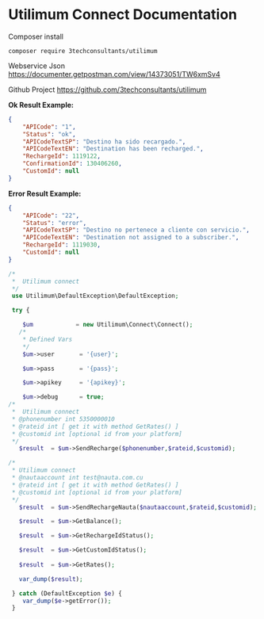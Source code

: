 # Utilimum Connect Documentation

  Composer install

    composer require 3techconsultants/utilimum
    
Webservice Json
    https://documenter.getpostman.com/view/14373051/TW6xmSv4

Github Project
    https://github.com/3techconsultants/utilimum

**Ok Result Example:**
```json
{
    "APICode": "1",
    "Status": "ok",
    "APICodeTextSP": "Destino ha sido recargado.",
    "APICodeTextEN": "Destination has been recharged.",
    "RechargeId": 1119122,
    "ConfirmationId": 130406260,
    "CustomId": null
}
```


**Error Result Example:**
```json
{
    "APICode": "22",
    "Status": "error",
    "APICodeTextSP": "Destino no pertenece a cliente con servicio.",
    "APICodeTextEN": "Destination not assigned to a subscriber.",
    "RechargeId": 1119030,
    "CustomId": null
}
```

```php
/*
 *  Utilimum connect
 */
 use Utilimum\DefaultException\DefaultException;

 try {

    $um            = new Utilimum\Connect\Connect();
   /*
    * Defined Vars
    */
    $um->user       = '{user}';

    $um->pass       = '{pass}';

    $um->apikey     = '{apikey}';

    $um->debug      = true;
/*
 *  Utilimum connect
 * @phonenumber int 5350000010
 * @rateid int [ get it with method GetRates() ]
 * @customid int [optional id from your platform]
 */
   $result  = $um->SendRecharge($phonenumber,$rateid,$customid);

/*
 * Utilimum connect
 * @nautaaccount int test@nauta.com.cu
 * @rateid int [ get it with method GetRates() ]
 * @customid int [optional id from your platform]
 */
   $result  = $um->SendRechargeNauta($nautaaccount,$rateid,$customid);

   $result  = $um->GetBalance();

   $result  = $um->GetRechargeIdStatus();

   $result  = $um->GetCustomIdStatus();
   
   $result  = $um->GetRates();

   var_dump($result);

 } catch (DefaultException $e) {
 	var_dump($e->getError());
 }

```
